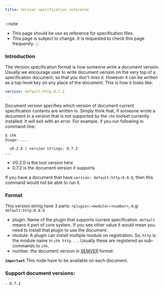 ```yaml
---
title: Version specification reference
---
```


:::note
- This page should be use as reference for specification files.
- This page is subject to change. It is requested to check this page frequently.
:::

### Introduction


The Version specification format is how someone write a document version. Usually we encourage user to write document version on the very top of a specification document, so that you don't miss it. However it can be written as a top-level key on any place of the document. This is how it looks like:

```yaml
version: default:http:0.7.2
...
```

Document version specifies which version of document current specification contents are written in. Simply think that, if someone wrote a document in a version that is not supported by the `chk` toolset currently installed: It will exit with an error. For example, if you run following in command-line:

```bash
$ chk
Usage: ...

  v0.2.0 | version strings: 0.7.2
...
```
  - V0.2.0 is the tool version here
  - 0.7.2 is the document version it supports

If you have a document that have `version: default:http:0.8.0`, then this command would not be able to run it.

### Format

This version string have 3 parts: `<plugin>:<module>:<number>`, e.g: `default:http:0.8.0`

- plugin: Name of the plugin that supports current specification. `default` means it part of core system. If you see other value it would mean you need to install that plugin to use the document.
- module: A plugin can install multiple module on registration. So, `http` is the module name in `chk http ..`. Usually these are registered as sub-commands to `chk`.
- number: the document version in [SEMVER](https://semver.org/) format.

**`important`** This node have to be available on each document.

### Support document versions:
    - 0.7.2

